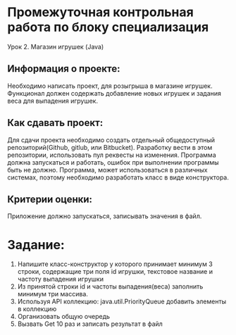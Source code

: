 # Промежуточная контрольная работа по блоку специализация

Урок 2. Магазин игрушек (Java)

## Информация о проекте:
Необходимо написать проект, для розыгрыша в магазине игрушек. Функционал должен содержать добавление новых игрушек и задания веса для выпадения игрушек.

## Как сдавать проект:
Для сдачи проекта необходимо создать отдельный общедоступный репозиторий(Github, gitlub, или Bitbucket). Разработку вести в этом
репозитории, использовать пул реквесты на изменения. Программа должна запускаться и работать, ошибок при выполнении программы быть не должно. Программа, может использоваться в различных системах, поэтому необходимо разработать класс в виде конструктора.

## Критерии оценки:
Приложение должно запускаться, записывать значения в файл.

# Задание:
1. Напишите класс-конструктор у которого принимает минимум 3 строки, содержащие три поля id игрушки, текстовое название и частоту
выпадения игрушки
2. Из принятой строки id и частоты выпадения(веса) заполнить минимум три массива.
3. Используя API коллекцию: java.util.PriorityQueue добавить элементы в коллекцию
4. Организовать общую очередь
5. Вызвать Get 10 раз и записать результат в файл